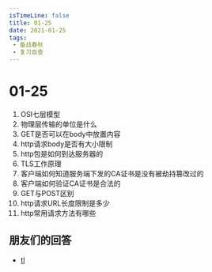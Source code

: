```yaml
---
isTimeLine: false
title: 01-25
date: 2021-01-25
tags:
 - 备战春秋
 - 复习自查
---
```

# 01-25

1. OSI七层模型
2. 物理层传输的单位是什么
3. GET是否可以在body中放置内容
4. http请求body是否有大小限制
5. http包是如何到达服务器的
6. TLS工作原理
7. 客户端如何知道服务端下发的CA证书是没有被劫持篡改过的
8. 客户端如何验证CA证书是合法的
9.  GET与POST区别
10. http请求URL长度限制是多少
11. http常用请求方法有哪些

## 朋友们的回答
* [tl](https://juejin.cn/post/6924973767366017038)
